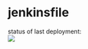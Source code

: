 # jenkinsfile
status of last deployment: <br>
<img src="https://github.com/YaroslavGorohov/jenkinsfile/tree/master/.github/workflows/jenkins-action1/badge.svg?branch=production"><br>
